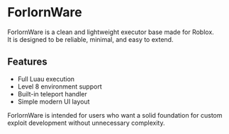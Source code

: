 # ForlornWare

ForlornWare is a clean and lightweight executor base made for Roblox.  
It is designed to be reliable, minimal, and easy to extend.

## Features

- Full Luau execution
- Level 8 environment support
- Built-in teleport handler
- Simple modern UI layout

ForlornWare is intended for users who want a solid foundation for custom exploit development without unnecessary complexity.
